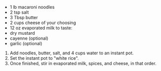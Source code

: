 - 1 lb macaroni noodles
- 2 tsp salt
- 3 Tbsp butter
- 2 cups cheese of your choosing
- 12 oz evaporated milk
to taste:
- dry mustard
- cayenne (optional)
- garlic (optional)

1. Add noodles, butter, salt, and 4 cups water to an instant pot.
2. Set the instant pot to "white rice".
3. Once finished, stir in evaporated milk, spices, and cheese, in that order.